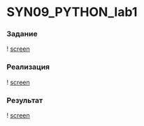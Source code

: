 # SYN09_PYTHON_lab1
### Задание
! [screen](screen.png)
### Реализация
! [screen](screen1.png)
### Результат
! [screen](screen2.png)

